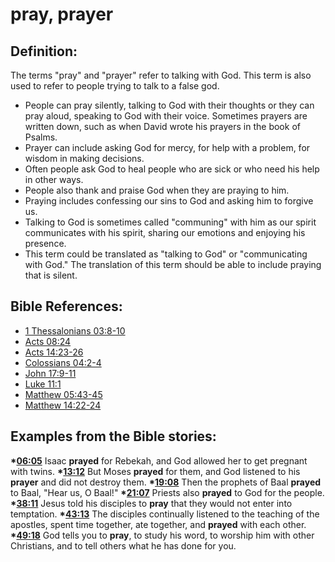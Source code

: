 # pray, prayer #

## Definition: ##

The terms "pray" and "prayer" refer to talking with God. This term is also used to refer to people trying to talk to a false god.

* People can pray silently, talking to God with their thoughts or they can pray aloud, speaking to God with their voice. Sometimes prayers are written down, such as when David wrote his prayers in the book of Psalms.
* Prayer can include asking God for mercy, for help with a problem, for wisdom in making decisions.
* Often people ask God to heal people who are sick or who need his help in other ways. 
* People also thank and praise God when they are praying to him.
* Praying includes confessing our sins to God and asking him to forgive us.
* Talking to God is sometimes called "communing" with him as our spirit communicates with his spirit, sharing our emotions and enjoying his presence.
* This term could be translated as "talking to God" or "communicating with God." The translation of this term should be able to include praying that is silent.



## Bible References: ##

* [1 Thessalonians 03:8-10](en/tn/1th/help/03/08)
* [Acts 08:24](en/tn/act/help/08/24)
* [Acts 14:23-26](en/tn/act/help/14/23)
* [Colossians 04:2-4](en/tn/col/help/04/02)
* [John 17:9-11](en/tn/jhn/help/17/09)
* [Luke 11:1](en/tn/luk/help/11/01)
* [Matthew 05:43-45](en/tn/mat/help/05/43)
* [Matthew 14:22-24](en/tn/mat/help/14/22)

## Examples from the Bible stories: ##

  __*[06:05](en/tn/obs/help/06/05)__  Isaac __prayed__ for Rebekah, and God allowed her to get pregnant with twins.
  __*[13:12](en/tn/obs/help/13/12)__  But Moses __prayed__ for them, and God listened to his __prayer__ and did not destroy them.
  __*[19:08](en/tn/obs/help/19/08)__  Then the prophets of Baal __prayed__ to Baal, "Hear us, O Baal!"
  __*[21:07](en/tn/obs/help/21/07)__  Priests also __prayed__ to God for the people.
  __*[38:11](en/tn/obs/help/38/11)__  Jesus told his disciples to __pray__ that they would not enter into temptation.
  __*[43:13](en/tn/obs/help/43/13)__ The disciples continually listened to the teaching of the apostles, spent time together, ate together, and __prayed__ with each other.
  __*[49:18](en/tn/obs/help/49/18)__  God tells you to __pray__, to study his word, to worship him with other Christians, and to tell others what he has done for you.